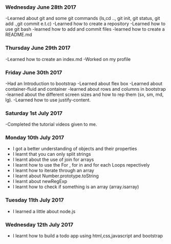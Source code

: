 ### Wednesday June 28th 2017
-Learned about git and some git commands
(ls,cd .., git init, git status, git add .,git commit e.t.c)
-Learned how to create a repository
-Learned how to use  git bash
-learned how to add and commit files
-learned how to create a README.md


### Thursday June 29th 2017
-Learned how to create an index.md
-Worked on my profile

### Friday June 30th 2017
-Had an Introduction to bootstrap
-Learned about flex box
-Learned about container-fluid and container
-learned about rows and columns in bootstrap
-learned about the different screen sizes and how to rep them
(sx, sm, md, lg).
-Learned how to use justify-content.

### Saturday 1st July 2017
-Completed the tutorial videos given to me.

### Monday 10th July 2017
- I got a better understanding of objects and their properties
- I learnt that you can only split strings
- I learnt about the use of join for arrays
- I learnt how to use the For , for in and for each Loops repectively
- I learnt how to iterate through an array
- I learnt about Number.prototype.toString
- I learnt about newRegExp
- I learnt how to check if something is an array (array.isarray)

### Tuesday 11th July 2017
- I learned a little about node.js

### Wednesday 12th July 2017
- I learnt how to build a todo app using html,css,javascript and bootstrap

